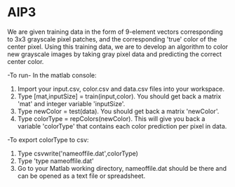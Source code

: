 # AIP3
We are given training data in the form of 9-element vectors corresponding to 3x3 grayscale pixel patches, and the corresponding 'true' color of the center pixel. Using this training data, we are to develop an algorithm to color new grayscale images by taking gray pixel data and predicting the correct center color.

-To run-
In the matlab console:
1. Import your input.csv, color.csv and data.csv files into your workspace.
2. Type [mat,inputSize] = train(input,color). You should get back a matrix 'mat' and integer variable 'inputSize'.
3. Type newColor = test(data). You should get back a matrix 'newColor'.
4. Type colorType = repColors(newColor). This will give you back a variable 'colorType' that contains each color prediction per pixel in data.

-To export colorType to csv:
1. Type csvwrite('nameoffile.dat',colorType)
2. Type 'type nameoffile.dat'
3. Go to your Matlab working directory, nameoffile.dat should be there and can be opened as a text file or spreadsheet.
